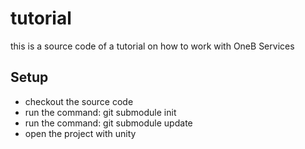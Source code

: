 # tutorial
this is a source code of a tutorial on how to work with OneB Services

## Setup
- checkout the source code
- run the command: git submodule init
- run the command: git submodule update
- open the project with unity